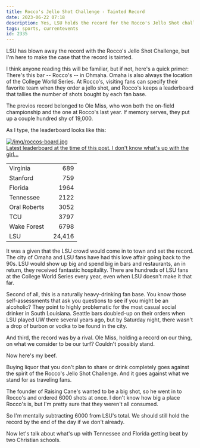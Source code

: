 ```yaml
---
title: Rocco's Jello Shot Challenge - Tainted Record
date: 2023-06-22 07:18
description: Yes, LSU holds the record for the Rocco's Jello Shot challenge, but the record is tainted.  I'm not happy about what I consider to be foul play.
tags: sports, currentevents
id: 2335
---
```


LSU has blown away the record with the Rocco's Jello Shot Challenge, but I'm here to make the case that the record is tainted.

I think anyone reading this will be familiar, but if not, here's a quick primer:  There's this bar -- Rocco's -- in Ohmaha.  Omaha is also always the location of the College World Series.  At Rocco's, visiting fans can specify their favorite team when they order a jello shot, and Rocco's keeps a leaderboard that tallies the number of shots bought by each fan base.

The previos record belonged to Ole Miss, who won both the on-field championship and the one at Rocco's last year.  If memory serves, they put up a couple hundred shy of 19,000.

As I type, the leaderboard looks like this:

<a class="lightview alignright" href="/img/roccos-board.jpg" data-lightview-caption="Latest leaderboard at the time of this post.  I don't know what's up with the girl..." data-lightview-group="group1" style="width:350px;"><img src="/img/roccos-board.jpg" alt="/img/roccos-board.jpg"><br><span class="caption">Latest leaderboard at the time of this post.  I don't know what's up with the girl...</span></a>

<table>
<tr><td>Virginia</td><td style="text-align: right; padding-left: 1em;">689</td></tr>
<tr><td>Stanford</td><td style="text-align: right; padding-left: 1em;">759</td></tr>
<tr><td>Florida</td><td style="text-align: right; padding-left: 1em;">1964</td></tr>
<tr><td>Tennessee</td><td style="text-align: right; padding-left: 1em;">2122</td></tr>
<tr><td>Oral Roberts</td><td style="text-align: right; padding-left: 1em;">3052</td></tr>
<tr><td>TCU</td><td style="text-align: right; padding-left: 1em;">3797</td></tr>
<tr><td>Wake Forest</td><td style="text-align: right; padding-left: 1em;">6798</td></tr>
<tr><td>LSU</td><td style="text-align: right; padding-left: 1em;">24,416</td></tr>
</table>

It was a given that the LSU crowd would come in to town and set the record.  The city of Omaha and LSU fans have had this love affair going back to the 90s.  LSU would show up big and spend big in bars and restaurants, an in return, they received fantastic hospitality.  There are hundreds of LSU fans at the College World Series every year, even when LSU doesn't make it that far.

Second of all, this is a naturally heavy-drinking fan base. You know those self-assessments that ask you questions to see if you might be an alcoholic?  They point to highly problematic for the most casual social drinker in South Louisiana.  Seattle bars doubled-up on their orders when LSU played UW there several years ago, but by Saturday night, there wasn't a drop of burbon or vodka to be found in the city.

And third, the record was by a rival.  Ole Miss, holding a record on our thing, on what we consider to be our turf?  Couldn't possibly stand.

Now here's my beef.

Buying liquor that you don't plan to share or drink completely goes against the spirit of the Rocco's Jello Shot Challenge.  And it goes against what we stand for as traveling fans.

The founder of Raising Cane's wanted to be a big shot, so he went in to Rocco's and ordered 6000 shots at once.  I don't know how big a place Rocco's is, but I'm pretty sure that they weren't all consumed.

So I'm mentally subtracting 6000 from LSU's total.  We should still hold the record by the end of the day if we don't already.

Now let's talk about what's up with Tennessee and Florida getting beat by two Christian schools.